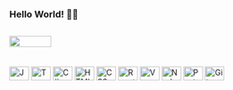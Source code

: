 ### Hello World! 🤘🏼 

## <div><a href="https://www.linkedin.com/in/matheuspiovezan/"><img width="75" height="20" src="https://img.shields.io/badge/-LinkedIn-%230077B5?style=for-the-badge&logo=linkedin&logoColor=white"></a></div>

<div style="display: inline_block"><br>
  <img align="center" alt="Js" height="25" width="35" src="https://cdn.jsdelivr.net/gh/devicons/devicon/icons/javascript/javascript-plain.svg">
  <img align="center" alt="Ts" height="25" width="35" src="https://cdn.jsdelivr.net/gh/devicons/devicon/icons/typescript/typescript-plain.svg" />
  <img align="center" alt="C#" height="25" width="35" src="https://cdn.jsdelivr.net/gh/devicons/devicon/icons/csharp/csharp-plain.svg" />
  <img align="center" alt="HTML" height="25" width="35" src="https://cdn.jsdelivr.net/gh/devicons/devicon/icons/html5/html5-plain.svg">
  <img align="center" alt="CSS" height="25" width="35" src="https://cdn.jsdelivr.net/gh/devicons/devicon/icons/css3/css3-plain.svg">
  <img align="center" alt="React" height="25" width="35" src="https://cdn.jsdelivr.net/gh/devicons/devicon/icons/react/react-original.svg">
  <img align="center" alt="Vue" height="25" width="35" src="https://cdn.jsdelivr.net/gh/devicons/devicon/icons/vuejs/vuejs-original.svg">
  <img align="center" alt="Node" height="25" width="35" src="https://cdn.jsdelivr.net/gh/devicons/devicon/icons/nodejs/nodejs-original.svg">
  <img align="center" alt="PostgreSQL" height="25" width="35" src="https://cdn.jsdelivr.net/gh/devicons/devicon/icons/postgresql/postgresql-original.svg">
  <img align="center" alt="Git" height="25" width="35" src="https://cdn.jsdelivr.net/gh/devicons/devicon/icons/git/git-original.svg" />
</div>
  
  
